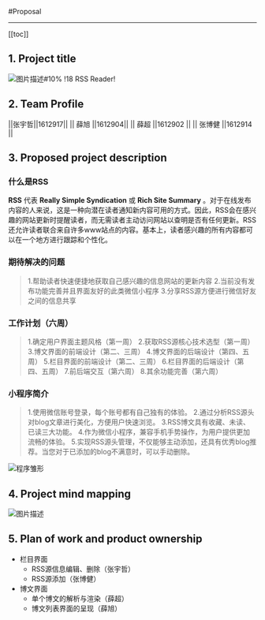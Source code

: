 #Proposal

----
[[toc]]
## 1. Project title

![图片描述#10%](/tfl/pictures/201903/tapd_50733270_1553331101_49.png/)   !18 RSS Reader!
## 2. Team Profile
||张宇哲||1612917||
|| 薛旭 ||1612904||
|| 薛超 ||1612902 ||
|| 张博健 ||1612914 ||

## 3. Proposed project description

### 什么是RSS
 __RSS__ 代表 __Really Simple Syndication__ 或 __Rich Site Summary__ 。对于在线发布内容的人来说，这是一种向潜在读者通知新内容可用的方式。因此，RSS会在感兴趣的网站更新时提醒读者，而无需读者主动访问网站以查明是否有任何更新。RSS还允许读者联合来自许多www站点的内容。基本上，读者感兴趣的所有内容都可以在一个地方进行跟踪和个性化。

### 期待解决的问题
>1.帮助读者快速便捷地获取自己感兴趣的信息网站的更新内容
>2.当前没有发布功能完善并且界面友好的此类微信小程序
>3.分享RSS源方便进行微信好友之间的信息共享

### 工作计划（六周）
>1.确定用户界面主题风格（第一周）
>2.获取RSS源核心技术选型（第一周）
>3.博文界面的前端设计（第二、三周）
>4.博文界面的后端设计（第四、五周）
>5.栏目界面的前端设计（第二、三周）
>6.栏目界面的后端设计（第四、五周）
>7.前后端交互（第六周）
>8.其余功能完善（第六周）

### 小程序简介
>1.使用微信账号登录，每个账号都有自己独有的体验。
>2.通过分析RSS源头对blog文章进行美化，方便用户快速浏览。
>3.RSS博文具有收藏、未读、已读三大功能。
>4.作为微信小程序，兼容手机手势操作，为用户提供更加流畅的体验。
>5.实现RSS源头管理，不仅能够主动添加，还具有优秀blog推荐。当您对于已添加的blog不满意时，可以手动删除。

![程序雏形](/tfl/pictures/201903/tapd_50733270_1553329484_44.png)

## 4. Project mind mapping

![图片描述](/tfl/pictures/201903/tapd_50733270_1553330161_56.png)


## 5. Plan of work and product ownership
* 栏目界面
	* RSS源信息编辑、删除（张宇哲）
	* RSS源添加（张博健）
* 博文界面
	* 单个博文的解析与渲染（薛超）
	* 博文列表界面的呈现（薛旭）


​​
